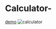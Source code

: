 # Calculator-
[demo](https://jatinmourya07798.github.io/Calculator-/)
![calculator ](https://user-images.githubusercontent.com/55657605/154412867-9687ba3f-faf8-44b5-b0ee-10698b9f60ff.png)
